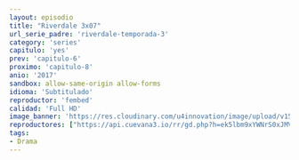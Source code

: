 ```yaml
---
layout: episodio
title: "Riverdale 3x07"
url_serie_padre: 'riverdale-temporada-3'
category: 'series'
capitulo: 'yes'
prev: 'capitulo-6'
proximo: 'capitulo-8'
anio: '2017'
sandbox: allow-same-origin allow-forms
idioma: 'Subtitulado'
reproductor: 'fembed'
calidad: 'Full HD'
image_banner: 'https://res.cloudinary.com/u4innovation/image/upload/v1565152608/maxresdefault-min_vy9nnj.jpg'
reproductores: ["https://api.cuevana3.io/rr/gd.php?h=ek5lbm9xYWNrS0xJMVp5b21KREk0dFBLbjVkaHhkRGdrOG1jbnBpUnhhS1ZrNEtwaHJYWjVyU21hbWVkMjZMR3lkcUluS3JGck5tdW1aNkdkTGFreTVxU3FadVkyUT09"]
tags:
- Drama
---
```












